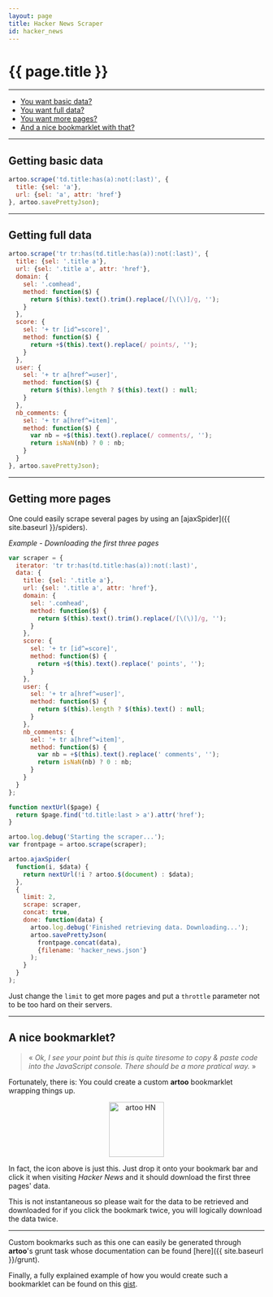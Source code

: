```yaml
---
layout: page
title: Hacker News Scraper
id: hacker_news
---
```


# {{ page.title }}

---

* [You want basic data?](#basic)
* [You want full data?](#full)
* [You want more pages?](#more)
* [And a nice bookmarklet with that?](#nice-bookmarklet)

---

<h2 id="basic">Getting basic data</h2>

```js
artoo.scrape('td.title:has(a):not(:last)', {
  title: {sel: 'a'},
  url: {sel: 'a', attr: 'href'}
}, artoo.savePrettyJson);
```

---

<h2 id="full">Getting full data</h2>

```js
artoo.scrape('tr tr:has(td.title:has(a)):not(:last)', {
  title: {sel: '.title a'},
  url: {sel: '.title a', attr: 'href'},
  domain: {
    sel: '.comhead',
    method: function($) {
      return $(this).text().trim().replace(/[\(\)]/g, '');
    }
  },
  score: {
    sel: '+ tr [id^=score]',
    method: function($) {
      return +$(this).text().replace(/ points/, '');
    }
  },
  user: {
    sel: '+ tr a[href^=user]',
    method: function($) {
      return $(this).length ? $(this).text() : null;
    }
  },
  nb_comments: {
    sel: '+ tr a[href^=item]',
    method: function($) {
      var nb = +$(this).text().replace(/ comments/, '');
      return isNaN(nb) ? 0 : nb;
    }
  }
}, artoo.savePrettyJson);
```

---

<h2 id="more">Getting more pages</h2>
One could easily scrape several pages by using an [ajaxSpider]({{ site.baseurl }}/spiders).

*Example - Downloading the first three pages*

```js
var scraper = {
  iterator: 'tr tr:has(td.title:has(a)):not(:last)',
  data: {
    title: {sel: '.title a'},
    url: {sel: '.title a', attr: 'href'},
    domain: {
      sel: '.comhead',
      method: function($) {
        return $(this).text().trim().replace(/[\(\)]/g, '');
      }
    },
    score: {
      sel: '+ tr [id^=score]',
      method: function($) {
        return +$(this).text().replace(' points', '');
      }
    },
    user: {
      sel: '+ tr a[href^=user]',
      method: function($) {
        return $(this).length ? $(this).text() : null;
      }
    },
    nb_comments: {
      sel: '+ tr a[href^=item]',
      method: function($) {
        var nb = +$(this).text().replace(' comments', '');
        return isNaN(nb) ? 0 : nb;
      }
    }
  }
};

function nextUrl($page) {
  return $page.find('td.title:last > a').attr('href');
}

artoo.log.debug('Starting the scraper...');
var frontpage = artoo.scrape(scraper);

artoo.ajaxSpider(
  function(i, $data) {
    return nextUrl(!i ? artoo.$(document) : $data);
  },
  {
    limit: 2,
    scrape: scraper,
    concat: true,
    done: function(data) {
      artoo.log.debug('Finished retrieving data. Downloading...');
      artoo.savePrettyJson(
        frontpage.concat(data),
        {filename: 'hacker_news.json'}
      );
    }
  }
);
```

Just change the `limit` to get more pages and put a `throttle` parameter not to be too hard on their servers.

---

<h2 id="nice-bookmarklet">A nice bookmarklet?</h2>

> &laquo; *Ok, I see your point but this is quite tiresome to copy & paste code into the JavaScript console. There should be a more pratical way.* &raquo;

Fortunately, there is: You could create a custom **artoo** bookmarklet wrapping things up.

<p align="center">
  <a href='{{ site.bookmarklets.hackernews }}' id='bookmarklet'>
    <img alt="artoo HN" width="108" height="108" src="{{ site.baseurl }}/public/img/hackernews.png" />
  </a>
</p>

In fact, the icon above is just this. Just drop it onto your bookmark bar and click it when visiting *Hacker News* and it should download the first three pages' data.

This is not instantaneous so please wait for the data to be retrieved and downloaded for if you click the bookmark twice, you will logically download the data twice.

---

Custom bookmarks such as this one can easily be generated through **artoo**'s grunt task whose documentation can be found [here]({{ site.baseurl }}/grunt).

Finally, a fully explained example of how you would create such a bookmarklet can be found on this [gist](https://gist.github.com/Yomguithereal/5d792d88ad6f1fe7c15d).

